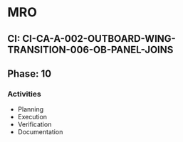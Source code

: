 # MRO

## CI: CI-CA-A-002-OUTBOARD-WING-TRANSITION-006-OB-PANEL-JOINS
## Phase: 10

### Activities
- Planning
- Execution
- Verification
- Documentation
